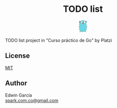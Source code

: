<h1 align="center">TODO list</h1>

<p align="center">
  <img
    src="https://raw.githubusercontent.com/devicons/devicon/2809b567852a4648062a2d3e7c1c531367458c0b/icons/go/go-original.svg" alt="go" width="40" height="40"
  />
</p>

TODO list project in "Curso práctico de Go" by Platzi

## License

[MIT](./LICENSE)

## Author

Edwin García  
spark.com.co@gmail.com
